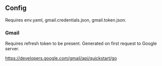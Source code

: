 ## Config

Requires env.yaml, gmail.credentials.json, gmail.token.json.

### Gmail

Requires refresh token to be present. Generated on first request to Google server.

https://developers.google.com/gmail/api/quickstart/go
